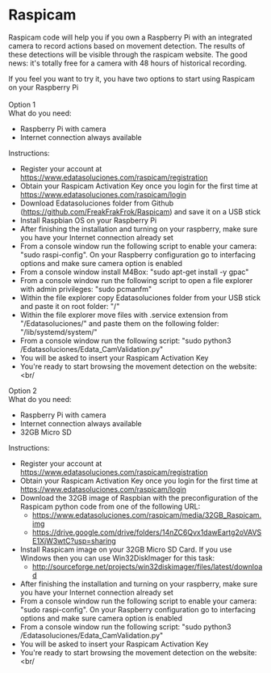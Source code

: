 # Raspicam

Raspicam code will help you if you own a Raspberry Pi with an integrated camera to record actions based on movement detection. The results of these detections will be visible through the raspicam website. The good news: it's totally free for a camera with 48 hours of historical recording.

If you feel you want to try it, you have two options to start using Raspicam on your Raspberry Pi<br/><br/>
Option 1<br/>What do you need:
- Raspberry Pi with camera
- Internet connection always available

Instructions:
- Register your account at https://www.edatasoluciones.com/raspicam/registration
- Obtain your Raspicam Activation Key once you login for the first time at https://www.edatasoluciones.com/raspicam/login
- Download Edatasoluciones folder from Github (https://github.com/FreakFrakFrok/Raspicam) and save it on a USB stick
- Install Raspbian OS on your Raspberry Pi
- After finishing the installation and turning on your raspberry, make sure you have your Internet connection already set
- From a console window run the following script to enable your camera: "sudo raspi-config". On your Raspberry configuration go to interfacing options and make sure camera option is enabled
- From a console window install M4Box: "sudo apt-get install -y gpac"
- From a console window run the following script to open a file explorer with admin privileges: "sudo pcmanfm"
- Within the file explorer copy Edatasoluciones folder from your USB stick and paste it on root folder: "/" 
- Within the file explorer move files with .service extension from "/Edatasoluciones/" and paste them on the following folder: "/lib/systemd/system/"
- From a console window run the following script: "sudo python3 /Edatasoluciones/Edata_CamValidation.py"
- You will be asked to insert your Raspicam Activation Key
- You're ready to start browsing the movement detection on the website:<br/<br/>

Option 2<br/>What do you need:
- Raspberry Pi with camera
- Internet connection always available
- 32GB Micro SD

Instructions:
- Register your account at https://www.edatasoluciones.com/raspicam/registration
- Obtain your Raspicam Activation Key once you login for the first time at https://www.edatasoluciones.com/raspicam/login
- Download the 32GB image of Raspbian with the preconfiguration of the Raspicam python code from one of the following URL:
    - https://www.edatasoluciones.com/raspicam/media/32GB_Raspicam.img
    - https://drive.google.com/drive/folders/14nZC6Qvx1dawEartg2oVAVSE1XjW3wtC?usp=sharing
- Install Raspicam image on your 32GB Micro SD Card. If you use Windows then you can use Win32DiskImager for this task:
    - http://sourceforge.net/projects/win32diskimager/files/latest/download
- After finishing the installation and turning on your raspberry, make sure you have your Internet connection already set 
- From a console window run the following script to enable your camera: "sudo raspi-config". On your Raspberry configuration go to interfacing options and make sure camera option is enabled
- From a console window run the following script: "sudo python3 /Edatasoluciones/Edata_CamValidation.py"
- You will be asked to insert your Raspicam Activation Key
- You're ready to start browsing the movement detection on the website:<br/<br/>
